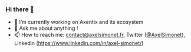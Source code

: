 ### Hi there 👋

- 🔭 I’m currently working on Axentix and its ecosystem
- 💬 Ask me about anything !
- 📫 How to reach me: contact@axelsimonet.fr, Twitter ([@AxelSimonet](https://twitter.com/AxelSimonet)), Linkedin (https://www.linkedin.com/in/axel-simonet/)

<!--
**Xelzs/xelzs** is a ✨ _special_ ✨ repository because its `README.md` (this file) appears on your GitHub profile.

Here are some ideas to get you started:

- 🔭 I’m currently working on ...
- 🌱 I’m currently learning ...
- 👯 I’m looking to collaborate on ...
- 🤔 I’m looking for help with ...
- 💬 Ask me about ...
- 📫 How to reach me: ...
- 😄 Pronouns: ...
- ⚡ Fun fact: ...
-->
